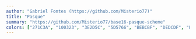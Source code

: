 ```yaml
---
author: "Gabriel Fontes (https://github.com/Misterio77)"
title: "Pasque"
summary: "https://github.com/Misterio77/base16-pasque-scheme"
colors: ["271C3A", "100323", "3E2D5C", "5D5766", "BEBCBF", "DEDCDF", "EDEAEF", "BBAADD", "A92258", "918889", "804ead", "C6914B", "7263AA", "8E7DC6", "953B9D", "59325C"]
---
```

